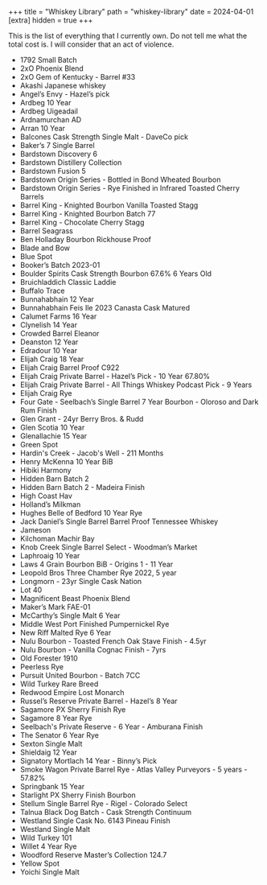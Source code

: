 +++
title = "Whiskey Library"
path = "whiskey-library"
date = 2024-04-01
[extra]
hidden = true
+++

This is the list of everything that I currently own.
Do not tell me what the total cost is.
I will consider that an act of violence.

- 1792 Small Batch
- 2xO Phoenix Blend
- 2xO Gem of Kentucky - Barrel #33
- Akashi Japanese whiskey
- Angel’s Envy - Hazel’s pick
- Ardbeg 10 Year
- Ardbeg Uigeadail
- Ardnamurchan AD
- Arran 10 Year
- Balcones Cask Strength Single Malt - DaveCo pick
- Baker’s 7 Single Barrel
- Bardstown Discovery 6
- Bardstown Distillery Collection
- Bardstown Fusion 5
- Bardstown Origin Series - Bottled in Bond Wheated Bourbon
- Bardstown Origin Series - Rye Finished in Infrared Toasted Cherry Barrels
- Barrel King - Knighted Bourbon Vanilla Toasted Stagg
- Barrel King - Knighted Bourbon Batch 77
- Barrel King - Chocolate Cherry Stagg
- Barrel Seagrass
- Ben Holladay Bourbon Rickhouse Proof
- Blade and Bow
- Blue Spot
- Booker’s Batch 2023-01
- Boulder Spirits Cask Strength Bourbon 67.6% 6 Years Old
- Bruichladdich Classic Laddie
- Buffalo Trace
- Bunnahabhain 12 Year
- Bunnahabhain Feis Ile 2023 Canasta Cask Matured
- Calumet Farms 16 Year
- Clynelish 14 Year
- Crowded Barrel Eleanor
- Deanston 12 Year
- Edradour 10 Year
- Elijah Craig 18 Year
- Elijah Craig Barrel Proof C922
- Elijah Craig Private Barrel - Hazel’s Pick - 10 Year 67.80%
- Elijah Craig Private Barrel - All Things Whiskey Podcast Pick - 9 Years
- Elijah Craig Rye
- Four Gate - Seelbach’s Single Barrel 7 Year Bourbon - Oloroso and Dark Rum Finish
- Glen Grant - 24yr Berry Bros. & Rudd
- Glen Scotia 10 Year
- Glenallachie 15 Year
- Green Spot
- Hardin's Creek - Jacob's Well - 211 Months
- Henry McKenna 10 Year BiB
- Hibiki Harmony
- Hidden Barn Batch 2
- Hidden Barn Batch 2 - Madeira Finish
- High Coast Hav
- Holland’s Milkman
- Hughes Belle of Bedford 10 Year Rye
- Jack Daniel’s Single Barrel Barrel Proof Tennessee Whiskey
- Jameson
- Kilchoman Machir Bay
- Knob Creek Single Barrel Select - Woodman’s Market
- Laphroaig 10 Year
- Laws 4 Grain Bourbon BiB -  Origins 1 - 11 Year 
- Leopold Bros Three Chamber Rye 2022, 5 year
- Longmorn - 23yr Single Cask Nation
- Lot 40
- Magnificent Beast Phoenix Blend
- Maker’s Mark FAE-01
- McCarthy’s Single Malt 6 Year
- Middle West Port Finished Pumpernickel Rye
- New Riff Malted Rye 6 Year
- Nulu Bourbon - Toasted French Oak Stave Finish - 4.5yr
- Nulu Bourbon - Vanilla Cognac Finish - 7yrs
- Old Forester 1910
- Peerless Rye
- Pursuit United Bourbon - Batch 7CC
- Wild Turkey Rare Breed
- Redwood Empire Lost Monarch
- Russel’s Reserve Private Barrel - Hazel’s 8 Year
- Sagamore PX Sherry Finish Rye
- Sagamore 8 Year Rye
- Seelbach's Private Reserve - 6 Year - Amburana Finish
- The Senator 6 Year Rye
- Sexton Single Malt
- Shieldaig 12 Year
- Signatory Mortlach 14 Year - Binny’s Pick
- Smoke Wagon Private Barrel Rye - Atlas Valley Purveyors - 5 years - 57.82%
- Springbank 15 Year
- Starlight PX Sherry Finish Bourbon
- Stellum Single Barrel Rye - Rigel - Colorado Select
- Talnua Black Dog Batch - Cask Strength Continuum
- Westland Single Cask No. 6143 Pineau Finish
- Westland Single Malt
- Wild Turkey 101
- Willet 4 Year Rye
- Woodford Reserve Master’s Collection 124.7
- Yellow Spot
- Yoichi Single Malt

